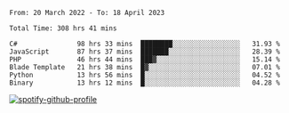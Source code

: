 <!--START_SECTION:waka-->

```text
From: 20 March 2022 - To: 18 April 2023

Total Time: 308 hrs 41 mins

C#               98 hrs 33 mins  ████████░░░░░░░░░░░░░░░░░   31.93 %
JavaScript       87 hrs 37 mins  ███████░░░░░░░░░░░░░░░░░░   28.39 %
PHP              46 hrs 44 mins  ███▓░░░░░░░░░░░░░░░░░░░░░   15.14 %
Blade Template   21 hrs 38 mins  █▓░░░░░░░░░░░░░░░░░░░░░░░   07.01 %
Python           13 hrs 56 mins  █░░░░░░░░░░░░░░░░░░░░░░░░   04.52 %
Binary           13 hrs 12 mins  █░░░░░░░░░░░░░░░░░░░░░░░░   04.28 %
```

<!--END_SECTION:waka-->
[![spotify-github-profile](https://spotify-github-profile.vercel.app/api/view?uid=c00zprrvy9xiloa9qnco3hmng&cover_image=true&theme=novatorem&show_offline=false&background_color=121212&bar_color=53b14f&bar_color_cover=false)](https://spotify-github-profile.vercel.app/api/view?uid=c00zprrvy9xiloa9qnco3hmng&redirect=true)
